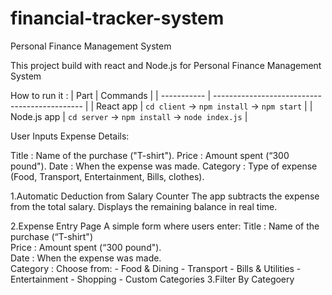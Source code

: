 # financial-tracker-system
Personal Finance Management System

This project build with react and Node.js
for Personal Finance Management System

How to run it :
| Part        | Commands                                      |
| ----------- | --------------------------------------------- |
| React app   | `cd client` → `npm install` → `npm start`     |
| Node.js app | `cd server` → `npm install` → `node index.js` |

User Inputs Expense Details:

Title : Name of the purchase ("T-shirt").
Price : Amount spent (“300 pound").
Date : When the expense was made.
Category : Type of expense (Food, Transport, Entertainment, Bills, clothes).


1.Automatic Deduction from Salary Counter
The app subtracts the expense from the total salary.
Displays the remaining balance in real time.

2.Expense Entry Page A simple form where users enter:
Title : Name of the purchase (“T-shirt")      
Price : Amount spent (“300 pound").      
Date : When the expense was made.     
Category : Choose from:
                      - Food & Dining
                      - Transport
                      - Bills & Utilities
                      - Entertainment
                      - Shopping
                      - Custom Categories
3.Filter By Categoery 
